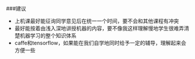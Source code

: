 ###建议
- 上机课最好能征询同学意见后在统一一个时间，要不会和其他课程有冲突
- 最好能按着由浅入深地讲授机器的内容，要不像我这样理解慢地学生很难弄清楚机器学习的整个知识体系
- caffe和tensorflow，如果能在我们自学地同时给予一定的辅导，理解起来会方便一些
